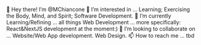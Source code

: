 👋 Hey there! I’m @MChiancone
👀 I’m interested in ... Learning; Exercising the Body, Mind, and Spirit; Software Development. 
🌱 I’m currently Learning/Refining ... all things Web Development ... more specifically: React&NextJS development at the moment:)
💞️ I’m looking to collaborate on ... Website/Web App development. Web Design. 
📫 How to reach me ... tbd


